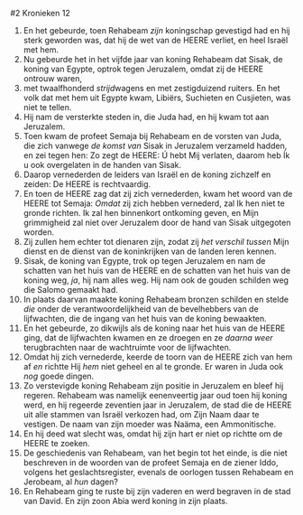 #2 Kronieken 12
1. En het gebeurde, toen Rehabeam *zijn* koningschap gevestigd had en hij sterk geworden was, dat hij de wet van de HEERE verliet, en heel Israël met hem.
2. Nu gebeurde het in het vijfde jaar van koning Rehabeam dat Sisak, de koning van Egypte, optrok tegen Jeruzalem, omdat zij de HEERE ontrouw waren,
3. met twaalfhonderd *strijd*wagens en met zestigduizend ruiters. En het volk dat met hem uit Egypte kwam, Libiërs, Suchieten en Cusjieten, was niet te tellen.
4. Hij nam de versterkte steden in, die Juda had, en hij kwam tot aan Jeruzalem.
5. Toen kwam de profeet Semaja bij Rehabeam en de vorsten van Juda, die zich vanwege *de komst van* Sisak in Jeruzalem verzameld hadden, en zei tegen hen: Zo zegt de HEERE: Ú hebt Mij verlaten, daarom heb Ík u ook overgelaten in de handen van Sisak.
6. Daarop vernederden de leiders van Israël en de koning zichzelf en zeiden: De HEERE is rechtvaardig.
7. En toen de HEERE zag dat zij zich vernederden, kwam het woord van de HEERE tot Semaja: *Omdat* zij zich hebben vernederd, zal Ik hen niet te gronde richten. Ik zal hen binnenkort ontkoming geven, en Mijn grimmigheid zal niet over Jeruzalem door de hand van Sisak uitgegoten worden.
8. Zij zullen hem echter tot dienaren zijn, zodat zij *het verschil tussen* Mijn dienst en de dienst van de koninkrijken van de landen leren kennen.
9. Sisak, de koning van Egypte, trok op tegen Jeruzalem en nam de schatten van het huis van de HEERE en de schatten van het huis van de koning weg, *ja*, hij nam alles weg. Hij nam ook de gouden schilden weg die Salomo gemaakt had.
10. In plaats daarvan maakte koning Rehabeam bronzen schilden en stelde *die* onder de verantwoordelijkheid van de bevelhebbers van de lijfwachten, die de ingang van het huis van de koning bewaakten.
11. En het gebeurde, zo dikwijls als de koning naar het huis van de HEERE ging, dat de lijfwachten kwamen en ze droegen en ze *daarna weer* terugbrachten naar de wachtruimte voor de lijfwachten.
12. Omdat hij zich vernederde, keerde de toorn van de HEERE zich van hem af *en* richtte Hij *hem* niet geheel en al te gronde. Er waren in Juda ook *nog* goede dingen.
13. Zo verstevigde koning Rehabeam zijn positie in Jeruzalem en bleef hij regeren. Rehabeam was namelijk eenenveertig jaar oud toen hij koning werd, en hij regeerde zeventien jaar in Jeruzalem, de stad die de HEERE uit alle stammen van Israël verkozen had, om Zijn Naam daar te vestigen. De naam van zijn moeder was Naäma, een Ammonitische.
14. En hij deed wat slecht was, omdat hij zijn hart er niet op richtte om de HEERE te zoeken.
15. De geschiedenis van Rehabeam, van het begin tot het einde, is die niet beschreven in de woorden van de profeet Semaja en de ziener Iddo, volgens het geslachtsregister, evenals de oorlogen tussen Rehabeam en Jerobeam, al *hun* dagen?
16. En Rehabeam ging te ruste bij zijn vaderen en werd begraven in de stad van David. En zijn zoon Abia werd koning in zijn plaats.
